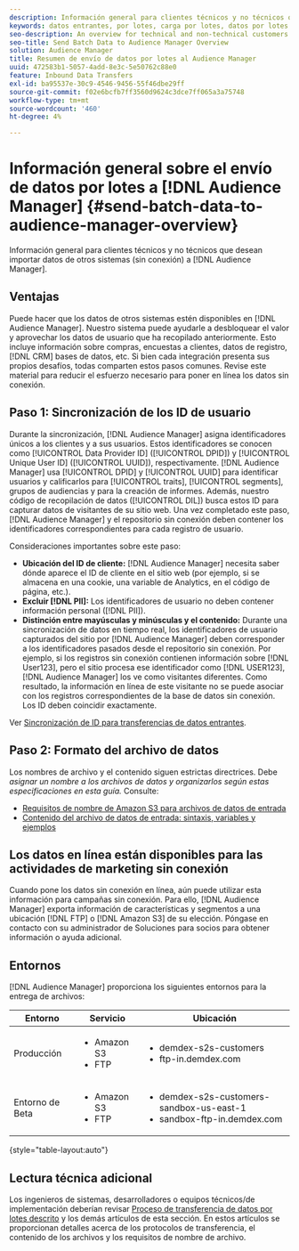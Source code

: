 ```yaml
---
description: Información general para clientes técnicos y no técnicos que desean importar datos de otros sistemas (sin conexión) a Audience Manager.
keywords: datos entrantes, por lotes, carga por lotes, datos por lotes
seo-description: An overview for technical and non-technical customers who want to bring data from other systems (offline) into Audience Manager. To do so, use the batch upload option in Audience Manager.
seo-title: Send Batch Data to Audience Manager Overview
solution: Audience Manager
title: Resumen de envío de datos por lotes al Audience Manager
uuid: 472583b1-5057-4add-8e3c-5e50762c88e0
feature: Inbound Data Transfers
exl-id: ba95537e-30c9-4546-9456-55f46dbe29ff
source-git-commit: f02e6bcfb7ff3560d9624c3dce7ff065a3a75748
workflow-type: tm+mt
source-wordcount: '460'
ht-degree: 4%

---
```


# Información general sobre el envío de datos por lotes a [!DNL Audience Manager] {#send-batch-data-to-audience-manager-overview}

Información general para clientes técnicos y no técnicos que desean importar datos de otros sistemas (sin conexión) a [!DNL Audience Manager].

## Ventajas

Puede hacer que los datos de otros sistemas estén disponibles en [!DNL Audience Manager]. Nuestro sistema puede ayudarle a desbloquear el valor y aprovechar los datos de usuario que ha recopilado anteriormente. Esto incluye información sobre compras, encuestas a clientes, datos de registro, [!DNL CRM] bases de datos, etc. Si bien cada integración presenta sus propios desafíos, todas comparten estos pasos comunes. Revise este material para reducir el esfuerzo necesario para poner en línea los datos sin conexión.

## Paso 1: Sincronización de los ID de usuario

Durante la sincronización, [!DNL Audience Manager] asigna identificadores únicos a los clientes y a sus usuarios. Estos identificadores se conocen como [!UICONTROL Data Provider ID] ([!UICONTROL DPID]) y [!UICONTROL Unique User ID] ([!UICONTROL UUID]), respectivamente. [!DNL Audience Manager] usa [!UICONTROL DPID] y [!UICONTROL UUID] para identificar usuarios y calificarlos para [!UICONTROL traits], [!UICONTROL segments], grupos de audiencias y para la creación de informes. Además, nuestro código de recopilación de datos ([!UICONTROL DIL]) busca estos ID para capturar datos de visitantes de su sitio web. Una vez completado este paso, [!DNL Audience Manager] y el repositorio sin conexión deben contener los identificadores correspondientes para cada registro de usuario.

Consideraciones importantes sobre este paso:

* **Ubicación del ID de cliente:** [!DNL Audience Manager] necesita saber dónde aparece el ID de cliente en el sitio web (por ejemplo, si se almacena en una cookie, una variable de Analytics, en el código de página, etc.).
* **Excluir [!DNL PII]:** Los identificadores de usuario no deben contener información personal ([!DNL PII]).
* **Distinción entre mayúsculas y minúsculas y el contenido:** Durante una sincronización de datos en tiempo real, los identificadores de usuario capturados del sitio por [!DNL Audience Manager] deben corresponder a los identificadores pasados desde el repositorio sin conexión. Por ejemplo, si los registros sin conexión contienen información sobre [!DNL User123], pero el sitio procesa ese identificador como [!DNL USER123], [!DNL Audience Manager] los ve como visitantes diferentes. Como resultado, la información en línea de este visitante no se puede asociar con los registros correspondientes de la base de datos sin conexión. Los ID deben coincidir exactamente.

Ver [Sincronización de ID para transferencias de datos entrantes](../../../integration/sending-audience-data/batch-data-transfer-explained/id-sync-http.md).

## Paso 2: Formato del archivo de datos

Los nombres de archivo y el contenido siguen estrictas directrices. Debe *asignar un nombre a los archivos de datos y organizarlos según estas especificaciones en esta guía.* Consulte:

* [Requisitos de nombre de Amazon S3 para archivos de datos de entrada](../../../integration/sending-audience-data/batch-data-transfer-explained/inbound-s3-filenames.md)
* [Contenido del archivo de datos de entrada: sintaxis, variables y ejemplos](../../../integration/sending-audience-data/batch-data-transfer-explained/inbound-file-contents.md)

## Los datos en línea están disponibles para las actividades de marketing sin conexión

Cuando pone los datos sin conexión en línea, aún puede utilizar esta información para campañas sin conexión. Para ello, [!DNL Audience Manager] exporta información de características y segmentos a una ubicación [!DNL FTP] o [!DNL Amazon S3] de su elección. Póngase en contacto con su administrador de Soluciones para socios para obtener información o ayuda adicional.

## Entornos

[!DNL Audience Manager] proporciona los siguientes entornos para la entrega de archivos:

| Entorno | Servicio | Ubicación |
|---------|----------|---------|
| Producción | <ul><li>Amazon S3</li><li>FTP</li></ul> | <ul><li>demdex-s2s-customers</li><li>ftp-in.demdex.com</li></ul> |
| Entorno de Beta | <ul><li>Amazon S3</li><li>FTP</li></ul> | <ul><li>demdex-s2s-customers-sandbox-us-east-1</li><li>sandbox-ftp-in.demdex.com</li></ul> |

{style="table-layout:auto"}

## Lectura técnica adicional

Los ingenieros de sistemas, desarrolladores o equipos técnicos/de implementación deberían revisar [Proceso de transferencia de datos por lotes descrito](../../../integration/sending-audience-data/batch-data-transfer-explained/batch-data-transfer-explained.md) y los demás artículos de esta sección. En estos artículos se proporcionan detalles acerca de los protocolos de transferencia, el contenido de los archivos y los requisitos de nombre de archivo.
